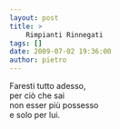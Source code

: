 ```yaml
---
layout: post
title: >
    Rimpianti Rinnegati
tags: []
date: 2009-07-02 19:36:00
author: pietro
---
```

Faresti tutto adesso,<br/>per ciò che sai<br/>non esser più possesso<br/>e solo per lui.
